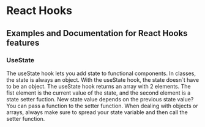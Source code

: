 # React Hooks

## Examples and Documentation for React Hooks features

### UseState

The useState hook lets you add state to functional components.
In classes, the state is always an object.
With the useState hook, the state doesn´t have to be an object.
The useState hook returns an array with 2 elements.
The fist element is the current value of the state, and the second element is a state setter fuction.
New state value depends on the previous state value? You can pass a function to the setter function.
When dealing with objects or arrays, always make sure to spread your state variable and then call the setter function.
